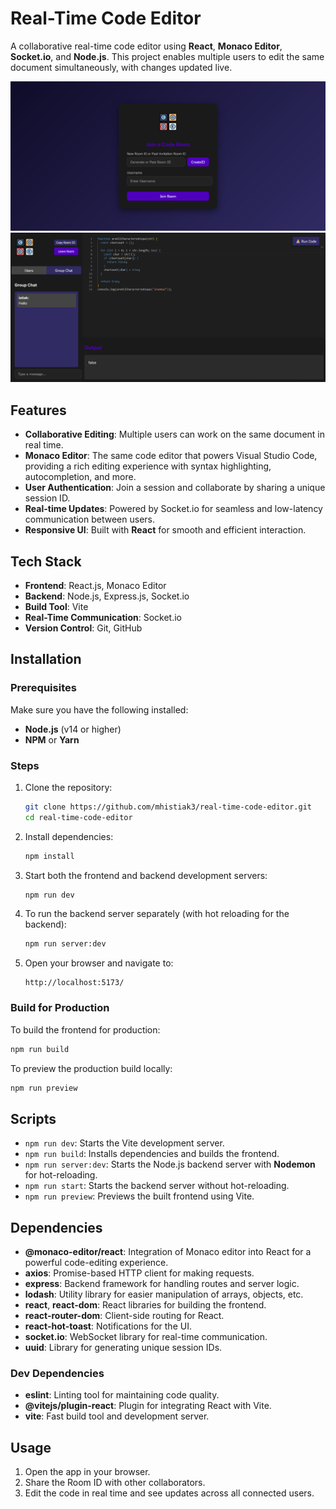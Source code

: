 

# Real-Time Code Editor

A collaborative real-time code editor using **React**, **Monaco Editor**, **Socket.io**, and **Node.js**. This project enables multiple users to edit the same document simultaneously, with changes updated live.

![Preview](1.png)
![Preview](2.png)

## Features

- **Collaborative Editing**: Multiple users can work on the same document in real time.
- **Monaco Editor**: The same code editor that powers Visual Studio Code, providing a rich editing experience with syntax highlighting, autocompletion, and more.
- **User Authentication**: Join a session and collaborate by sharing a unique session ID.
- **Real-time Updates**: Powered by Socket.io for seamless and low-latency communication between users.
- **Responsive UI**: Built with **React** for smooth and efficient interaction.

## Tech Stack

- **Frontend**: React.js, Monaco Editor
- **Backend**: Node.js, Express.js, Socket.io
- **Build Tool**: Vite
- **Real-Time Communication**: Socket.io
- **Version Control**: Git, GitHub

## Installation

### Prerequisites

Make sure you have the following installed:

- **Node.js** (v14 or higher)
- **NPM** or **Yarn**

### Steps

1. Clone the repository:
   ```bash
   git clone https://github.com/mhistiak3/real-time-code-editor.git
   cd real-time-code-editor
   ```

2. Install dependencies:
   ```bash
   npm install
   ```

3. Start both the frontend and backend development servers:
   ```bash
   npm run dev
   ```

4. To run the backend server separately (with hot reloading for the backend):
   ```bash
   npm run server:dev
   ```

5. Open your browser and navigate to:
   ```
   http://localhost:5173/
   ```

### Build for Production

To build the frontend for production:

```bash
npm run build
```

To preview the production build locally:

```bash
npm run preview
```

## Scripts

- `npm run dev`: Starts the Vite development server.
- `npm run build`: Installs dependencies and builds the frontend.
- `npm run server:dev`: Starts the Node.js backend server with **Nodemon** for hot-reloading.
- `npm run start`: Starts the backend server without hot-reloading.
- `npm run preview`: Previews the built frontend using Vite.

## Dependencies

- **@monaco-editor/react**: Integration of Monaco editor into React for a powerful code-editing experience.
- **axios**: Promise-based HTTP client for making requests.
- **express**: Backend framework for handling routes and server logic.
- **lodash**: Utility library for easier manipulation of arrays, objects, etc.
- **react**, **react-dom**: React libraries for building the frontend.
- **react-router-dom**: Client-side routing for React.
- **react-hot-toast**: Notifications for the UI.
- **socket.io**: WebSocket library for real-time communication.
- **uuid**: Library for generating unique session IDs.

### Dev Dependencies

- **eslint**: Linting tool for maintaining code quality.
- **@vitejs/plugin-react**: Plugin for integrating React with Vite.
- **vite**: Fast build tool and development server.


## Usage

1. Open the app in your browser.
2. Share the Room ID with other collaborators.
3. Edit the code in real time and see updates across all connected users.

